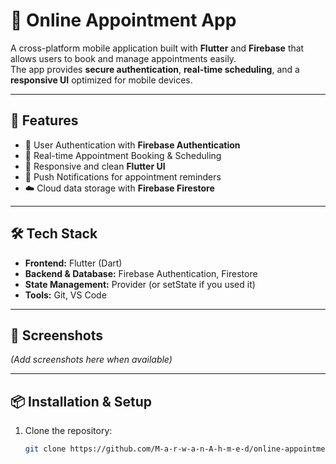 # 📅 Online Appointment App

A cross-platform mobile application built with **Flutter** and **Firebase** that allows users to book and manage appointments easily.  
The app provides **secure authentication**, **real-time scheduling**, and a **responsive UI** optimized for mobile devices.

---

## 🚀 Features
- 🔐 User Authentication with **Firebase Authentication**  
- 📅 Real-time Appointment Booking & Scheduling  
- 📲 Responsive and clean **Flutter UI**  
- 🔔 Push Notifications for appointment reminders  
- ☁️ Cloud data storage with **Firebase Firestore**  

---

## 🛠️ Tech Stack
- **Frontend:** Flutter (Dart)  
- **Backend & Database:** Firebase Authentication, Firestore  
- **State Management:** Provider (or setState if you used it)  
- **Tools:** Git, VS Code  

---

## 📸 Screenshots
*(Add screenshots here when available)*

---

## 📦 Installation & Setup
1. Clone the repository:
   ```bash
   git clone https://github.com/M-a-r-w-a-n-A-h-m-e-d/online-appointment-app.git

